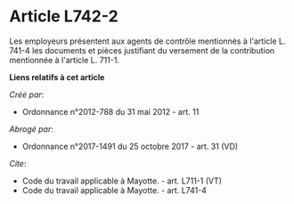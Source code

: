 # Article L742-2

Les employeurs présentent aux agents de contrôle mentionnés à l'article L. 741-4 les documents et pièces justifiant du
versement de la contribution mentionnée à l'article L. 711-1.

**Liens relatifs à cet article**

_Créé par_:

  - Ordonnance n°2012-788 du 31 mai 2012 - art. 11

_Abrogé par_:

  - Ordonnance n°2017-1491 du 25 octobre 2017 - art. 31 (VD)

_Cite_:

  - Code du travail applicable à Mayotte. - art. L711-1 (VT)
  - Code du travail applicable à Mayotte. - art. L741-4
